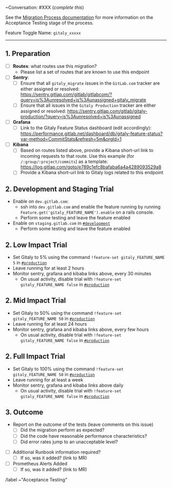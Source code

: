 ~Conversation: #XXX (*complete this*)

See the [Migration Process documentation](https://gitlab.com/gitlab-org/gitaly/blob/master/doc/MIGRATION_PROCESS.md#acceptance-testing-acceptance-testing)
for more information on the Acceptance Testing stage of the process.

Feature Toggle Name: `gitaly_xxxxx`

--------------------------------------------------------------------------------

## 1. Preparation

- [ ] **Routes**: what routes use this migration?
  - Please list a set of routes that are known to use this endpoint
- [ ] **Sentry**:
  - [ ] Ensure that all `gitaly_migrate` issues in the `GitLab.com` tracker are either assigned or resolved: https://sentry.gitlap.com/gitlab/gitlabcom/?query=is%3Aunresolved+is%3Aunassigned+gitaly_migrate
  - [ ] Ensure that all issues in the `Gitaly Production` tracker are either assigned or resolved: https://sentry.gitlap.com/gitlab/gitaly-production/?query=is%3Aunresolved+is%3Aunassigned
- [ ] **Grafana**
  - [ ] Link to the Gitaly Feature Status dashboard (edit accordingly): https://performance.gitlab.net/dashboard/db/gitaly-feature-status?var-method=CommitStats&refresh=5m&orgId=1
- [ ] **Kibana**
  - [ ] Based on routes listed above, provide a Kibana short-url link to incoming requests to that route. Use this example (for `/:group/:project/commits`) as a template: https://log.gitlap.com/goto/e789c1efc8bafaba6a4a4289093529a8
  - [ ] Provide a Kibana short-url link to Gitaly logs related to this endpoint

## 2. Development and Staging Trial

- Enable on `dev.gitlab.com`:
  - ssh into `dev.gitlab.com` and enable the feature running by running `Feature.get('gitaly_FEATURE_NAME').enable` on a rails console.
  - Perform some testing and leave the feature enabled
- Enable on `staging.gitlab.com` in [`#development`](https://gitlab.slack.com/messages/C02PF508L/)
  - Perform some testing and leave the feature enabled

## 2. Low Impact Trial

- Set Gitaly to 5% using the command `!feature-set gitaly_FEATURE_NAME 5` in [`#production`](https://gitlab.slack.com/messages/C101F3796/)
- Leave running for at least 2 hours
- Monitor sentry, grafana and kibaba links above, every 30 minutes
  - On usual activity, disable trial with `!feature-set gitaly_FEATURE_NAME false` in [`#production`](https://gitlab.slack.com/messages/C101F3796/)

## 2. Mid Impact Trial

- Set Gitaly to 50% using the command `!feature-set gitaly_FEATURE_NAME 50` in [`#production`](https://gitlab.slack.com/messages/C101F3796/)
- Leave running for at least 24 hours
- Monitor sentry, grafana and kibaba links above, every few hours
  - On usual activity, disable trial with `!feature-set gitaly_FEATURE_NAME false` in [`#production`](https://gitlab.slack.com/messages/C101F3796/)


## 2. Full Impact Trial

- Set Gitaly to 100% using the command `!feature-set gitaly_FEATURE_NAME 50` in [`#production`](https://gitlab.slack.com/messages/C101F3796/)
- Leave running for at least a week
- Monitor sentry, grafana and kibaba links above daily
  - On usual activity, disable trial with `!feature-set gitaly_FEATURE_NAME false` in [`#production`](https://gitlab.slack.com/messages/C101F3796/)


## 3. Outcome

  - Report on the outcome of the tests (leave comments on this issue)
    - [ ] Did the migration perform as expected?
    - [ ] Did the code have reasonable performance characteristics?
    - [ ] Did error rates jump to an unacceptable level?

  - [ ] Additional Runbook information required?
    - [ ] If so, was it added? (link to MR)
  - [ ] Prometheus Alerts Added
    - [ ] If so, was it added? (link to MR)

/label ~"Acceptance Testing"

